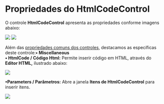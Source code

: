 # Propriedades do HtmlCodeControl

O controle **HtmlCodeControl** apresenta as propriedades conforme imagens abaixo:

![](http://www.gvinci.com.br/manual/htmlcodecontrol_1.zoom80.png)   ![](http://www.gvinci.com.br/manual/htmlcodecontrol_2.zoom80.png)

Além das [propriedades comuns dos controles](http://www.gvinci.com.br/manual/propriedades_comuns_de_control.htm), destacamos as específicas deste controle:**• Miscellaneous  
• HtmlCode / Código Html:** Permite inserir código em HTML, através do **Editor HTML,** ilustrado abaixo:

![](http://www.gvinci.com.br/manual/editorhtml.png)

 **•Parameters / Parâmetros:** Abre a janela **Itens de HtmlCodeControl** para inserir itens.

![](http://www.gvinci.com.br/manual/itenshtml.png)

